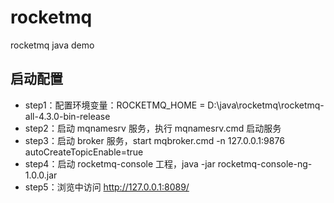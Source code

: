 # rocketmq
rocketmq java demo
## 启动配置
* step1：配置环境变量：ROCKETMQ_HOME = D:\java\rocketmq\rocketmq-all-4.3.0-bin-release
* step2：启动 mqnamesrv 服务，执行 mqnamesrv.cmd 启动服务
* step3：启动 broker 服务，start mqbroker.cmd -n 127.0.0.1:9876 autoCreateTopicEnable=true
* step4：启动 rocketmq-console 工程，java -jar rocketmq-console-ng-1.0.0.jar
* step5：浏览中访问 http://127.0.0.1:8089/
